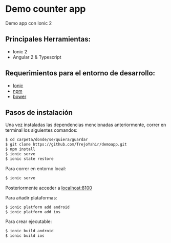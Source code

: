 # Demo counter app
Demo app con Ionic 2

## Principales Herramientas:
  - Ionic 2
  - Angular 2 & Typescript

## Requerimientos para el entorno de desarrollo:
  - [Ionic](http://ionicframework.com/docs/intro/installation/)
  - [npm](https://nodejs.org/es/)
  - [bower](https://bower.io/)

## Pasos de instalación
Una vez instaladas las dependencias mencionadas anteriormente, correr en terminal los siguientes comandos:
```sh
$ cd carpeta/donde/se/quiera/guardar
$ git clone https://github.com/TrejoYahir/demoapp.git
$ npm install
$ ionic serve
$ ionic state restore
```

Para correr en entorno local:
```sh
$ ionic serve
```
Posteriormente acceder a [localhost:8100]()

Para añadir plataformas: 
```sh
$ ionic platform add android
$ ionic platform add ios
```

Para crear ejecutable: 
```sh
$ ionic build android
$ ionic build ios
```